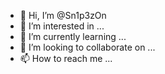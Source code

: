 - 👋 Hi, I’m @Sn1p3zOn
- 👀 I’m interested in ...
- 🌱 I’m currently learning ...
- 💞️ I’m looking to collaborate on ...
- 📫 How to reach me ...

<!---
Sn1p3zOn/Sn1p3zOn is a ✨ special ✨ repository because its `README.md` (this file) appears on your GitHub profile.
You can click the Preview link to take a look at your changes.
--->
